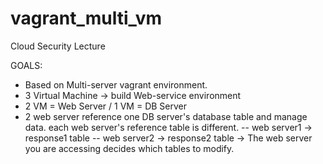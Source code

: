 # vagrant_multi_vm
Cloud Security Lecture

GOALS:
- Based on Multi-server vagrant environment.
- 3 Virtual Machine -> build Web-service environment
- 2 VM = Web Server / 1 VM = DB Server
- 2 web server reference one DB server's database table and manage data. each web server's reference table is different.
 -- web server1 -> response1 table
 -- web server2 -> response2 table
 -> The web server you are accessing decides which tables to modify.
